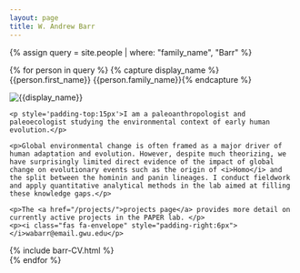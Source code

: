 ```yaml
---
layout: page
title: W. Andrew Barr
---
```


{% assign query = site.people | where: "family_name", "Barr" %}

{% for person in query %}
{% capture display_name %}{{person.first_name}} {{person.family_name}}{% endcapture %}
<div class="row">
<div class="col-xs-12 col-md-6">
	<img class="img-fluid" src="{{site.baseurl}}/{{person.headshot}}" alt='{{display_name}}'>
    
    <p style='padding-top:15px'>I am a paleoanthropologist and paleoecologist studying the environmental context of early human evolution.</p>

    <p>Global environmental change is often framed as a major driver of human adaptation and evolution. However, despite much theorizing, we have surprisingly limited direct evidence of the impact of global change on evolutionary events such as the origin of <i>Homo</i> and the split between the hominin and panin lineages. I conduct fieldwork and apply quantitative analytical methods in the lab aimed at filling these knowledge gaps.</p>

	<p>The <a href="/projects/">projects page</a> provides more detail on currently active projects in the PAPER lab. </p>
	<p><i class="fas fa-envelope" style="padding-right:6px"></i>wabarr@email.gwu.edu</p>
	
</div>


<div class="col-xs-12 col-md-6">
	{% include barr-CV.html %}
</div>


   
</div>
{% endfor %}
